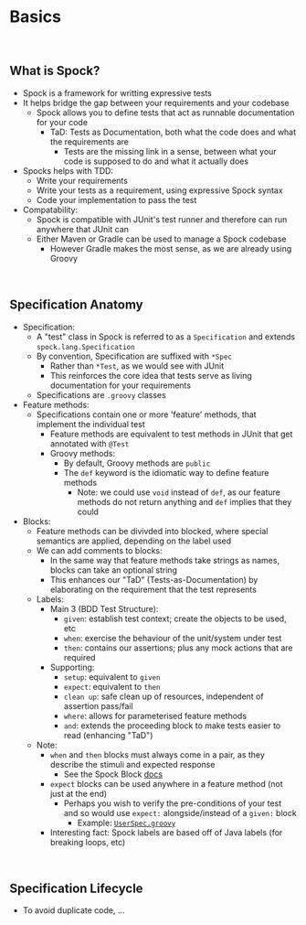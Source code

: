 # Basics

<br>

## What is Spock?
* Spock is a framework for writting expressive tests
* It helps bridge the gap between your requirements and your codebase
    * Spock allows you to define tests that act as runnable documentation for your code
        * TaD: Tests as Documentation, both what the code does and what the requirements are
            * Tests are the missing link in a sense, between what your code is supposed to do and what it actually does
* Spocks helps with TDD:
    * Write your requirements
    * Write your tests as a requirement, using expressive Spock syntax
    * Code your implementation to pass the test
* Compatability:
    * Spock is compatible with JUnit's test runner and therefore can run anywhere that JUnit can
    * Either Maven or Gradle can be used to manage a Spock codebase
        * However Gradle makes the most sense, as we are already using Groovy

<br>

## Specification Anatomy
* Specification:
    * A "test" class in Spock is referred to as a `Specification` and extends `spock.lang.Specification`
    * By convention, Specification are suffixed with `*Spec`
        * Rather than `*Test`, as we would see with JUnit
        * This reinforces the core idea that tests serve as living documentation for your requirements
    * Specifications are `.groovy` classes
* Feature methods:
    * Specifications contain one or more 'feature' methods, that implement the individual test
        * Feature methods are equivalent to test methods in JUnit that get annotated with `@Test`
        * Groovy methods:
            * By default, Groovy methods are `public`
            * The `def` keyword is the idiomatic way to define feature methods
                * Note: we could use `void` instead of `def`, as our feature methods do not return anything and `def` implies that they could
* Blocks:
    * Feature methods can be divivded into blocked, where special semantics are applied, depending on the label used
    * We can add comments to blocks:
        * In the same way that feature methods take strings as names, blocks can take an optional string
        * This enhances our "TaD" (Tests-as-Documentation) by elaborating on the requirement that the test represents
    * Labels:
        * Main 3 (BDD Test Structure):
            * `given`: establish test context; create the objects to be used, etc
            * `when`: exercise the behaviour of the unit/system under test
            * `then`: contains our assertions; plus any mock actions that are required
        * Supporting:
            * `setup`: equivalent to `given`
            * `expect`: equivalent to `then`
            * `clean up`: safe clean up of resources, independent of assertion pass/fail
            * `where`: allows for parameterised feature methods
            * `and`: extends the proceeding block to make tests easier to read (enhancing "TaD")
    * Note:
        * `when` and `then` blocks must always come in a pair, as they describe the stimuli and expected response
            * See the Spock Block [docs](https://spockframework.org/spock/docs/1.3/all_in_one.html#_blocks)
        * `expect` blocks can be used anywhere in a feature method (not just at the end)
            * Perhaps you wish to verify the pre-conditions of your test and so would use `expect:` alongside/instead of a `given:` block
                * Example: [`UserSpec.groovy`](../../projects/squawker/src/test/groovy/com/jrsmiffy/spock/squawker/UserSpec.groovy)
        * Interesting fact: Spock labels are based off of Java labels (for breaking loops, etc)

<br>

## Specification Lifecycle
* To avoid duplicate code, ...